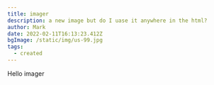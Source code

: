 ```yaml
---
title: imager
description: a new image but do I uase it anywhere in the html?
author: Mark
date: 2022-02-11T16:13:23.412Z
bgImage: /static/img/us-99.jpg
tags:
  - created
---
```


Hello imager
